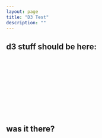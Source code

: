 ```yaml
---
layout: page
title: "D3 Test"
description: ""
---
```




d3 stuff should be here:
-----
<link href="../assets/css/nv.d3.css" rel="stylesheet" type="text/css"> </link>

<svg id="test1"> </svg>


<script src="../assets/js/d3.v2.js" type="text/javascript"> </script>
<script src="../assets/js/nv.d3.js" type="text/javascript"> </script>
<script src="js/d3_test.js" type="text/javascript"> </script>





was it there?
-----





